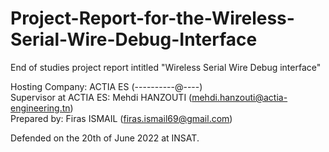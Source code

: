 # Project-Report-for-the-Wireless-Serial-Wire-Debug-Interface

End of studies project report intitled "Wireless Serial Wire Debug interface"

Hosting Company: ACTIA ES (----------@----)\
Supervisor at ACTIA ES: Mehdi HANZOUTI (mehdi.hanzouti@actia-engineering.tn)\
Prepared by: Firas ISMAIL (firas.ismail69@gmail.com)

Defended on the 20th of June 2022 at INSAT.
